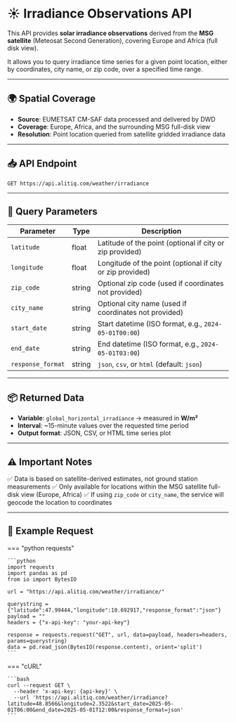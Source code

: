 # ☀️ **Irradiance Observations API**

This API provides **solar irradiance observations** derived from the **MSG satellite** (Meteosat Second Generation), covering Europe and Africa (full disk view).

It allows you to query irradiance time series for a given point location, either by coordinates, city name, or zip code, over a specified time range.

---

## 🌍 **Spatial Coverage**

* **Source**: EUMETSAT CM-SAF data processed and delivered by DWD
* **Coverage**: Europe, Africa, and the surrounding MSG full-disk view
* **Resolution**: Point location queried from satellite gridded irradiance data

---

## 📥 **API Endpoint**

`GET https://api.alitiq.com/weather/irradiance`

---

## 🔑 **Query Parameters**

| Parameter         | Type   | Description                                               |
| ----------------- | ------ | --------------------------------------------------------- |
| `latitude`        | float  | Latitude of the point (optional if city or zip provided)  |
| `longitude`       | float  | Longitude of the point (optional if city or zip provided) |
| `zip_code`        | string | Optional zip code (used if coordinates not provided)      |
| `city_name`       | string | Optional city name (used if coordinates not provided)     |
| `start_date`      | string | Start datetime (ISO format, e.g., `2024-05-01T00:00`)     |
| `end_date`        | string | End datetime (ISO format, e.g., `2024-05-01T03:00`)       |
| `response_format` | string | `json`, `csv`, or `html` (default: `json`)                |

---

## 📦 **Returned Data**

* **Variable**:
  `global_horizontal_irradiance` → measured in **W/m²**
* **Interval**: \~15-minute values over the requested time period
* **Output format**: JSON, CSV, or HTML time series plot

---

## ⚠️ **Important Notes**

✅ Data is based on satellite-derived estimates, not ground station measurements
✅ Only available for locations within the MSG satellite full-disk view (Europe, Africa)
✅ If using `zip_code` or `city_name`, the service will geocode the location to coordinates

---

## 🔧 **Example Request**

=== "python requests"

    ```python
    import requests
    import pandas as pd
    from io import BytesIO
    
    url = "https://api.alitiq.com/weather/irradiance/"
    
    querystring = {"latitude":47.99444,"longitude":10.692917,"response_format":"json"}
    payload = ""
    headers = {"x-api-key": "your-api-key"}
    
    response = requests.request("GET", url, data=payload, headers=headers, params=querystring)
    data = pd.read_json(BytesIO(response.content), orient='split')
    ```


=== "cURL"

    ```bash
    curl --request GET \
      --header 'x-api-key: {api-key}' \
      --url 'https://api.alitiq.com/weather/irradiance?latitude=48.8566&longitude=2.3522&start_date=2025-05-01T06:00&end_date=2025-05-01T12:00&response_format=json'
    ```
